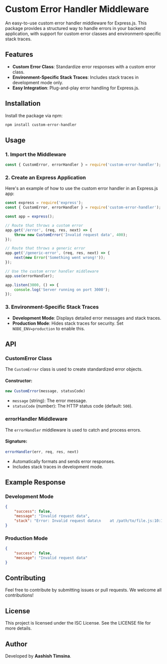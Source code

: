


# Custom Error Handler Middleware

An easy-to-use custom error handler middleware for Express.js. This package provides a structured way to handle errors in your backend application, with support for custom error classes and environment-specific stack traces.

## Features

- **Custom Error Class**: Standardize error responses with a custom error class.
- **Environment-Specific Stack Traces**: Includes stack traces in development mode only.
- **Easy Integration**: Plug-and-play error handling for Express.js.

## Installation

Install the package via npm:

```sh
npm install custom-error-handler
```

## Usage

### 1. Import the Middleware

```javascript
const { CustomError, errorHandler } = require('custom-error-handler');
```

### 2. Create an Express Application

Here's an example of how to use the custom error handler in an Express.js app:

```javascript
const express = require('express');
const { CustomError, errorHandler } = require('custom-error-handler');

const app = express();

// Route that throws a custom error
app.get('/error', (req, res, next) => {
    throw new CustomError('Invalid request data', 400);
});

// Route that throws a generic error
app.get('/generic-error', (req, res, next) => {
    next(new Error('Something went wrong!'));
});

// Use the custom error handler middleware
app.use(errorHandler);

app.listen(3000, () => {
    console.log('Server running on port 3000');
});
```

### 3. Environment-Specific Stack Traces

- **Development Mode**: Displays detailed error messages and stack traces.
- **Production Mode**: Hides stack traces for security. Set `NODE_ENV=production` to enable this.

## API

### CustomError Class

The `CustomError` class is used to create standardized error objects.

#### Constructor:
```javascript
new CustomError(message, statusCode)
```

- `message` (string): The error message.
- `statusCode` (number): The HTTP status code (default: `500`).

### errorHandler Middleware

The `errorHandler` middleware is used to catch and process errors.

#### Signature:
```javascript
errorHandler(err, req, res, next)
```

- Automatically formats and sends error responses.
- Includes stack traces in development mode.

## Example Response

### Development Mode
```json
{
    "success": false,
    "message": "Invalid request data",
    "stack": "Error: Invalid request data\n    at /path/to/file.js:10:10"
}
```

### Production Mode
```json
{
    "success": false,
    "message": "Invalid request data"
}
```

## Contributing

Feel free to contribute by submitting issues or pull requests. We welcome all contributions!

## License

This project is licensed under the ISC License. See the LICENSE file for more details.

## Author

Developed by **Aashish Timsina**.
```